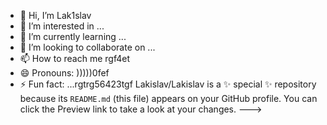 - 👋 Hi, I’m Lak1slav
- 👀 I’m interested in ...
- 🌱 I’m currently learning ...
- 💞️ I’m looking to collaborate on ...
- 📫 How to reach me rgf4et
- 😄 Pronouns: )))))0fef
- ⚡ Fun fact: ...rgtrg56423tgf
Lakislav/Lakislav is a ✨ special ✨ repository because its `README.md` (this file) appears on your GitHub profile.
You can click the Preview link to take a look at your changes.
--->
